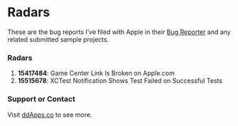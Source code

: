 Radars
======

These are the bug reports I’ve filed with Apple in their [Bug Reporter](http://bugreport.apple.com) and any related submitted sample projects.

### Radars
1. **15417484**: Game Center Link Is Broken on Apple.com
2. **15515678**: XCTest Notification Shows Test Failed on Successful Tests

### Support or Contact

Visit [ddApps.co](http://ddapps.co) to see more.
